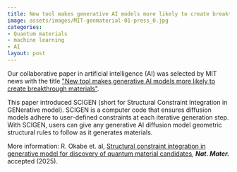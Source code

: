 ```yaml
---
title: New tool makes generative AI models more likely to create breakthrough materials
image: assets/images/MIT-genmaterial-01-press_0.jpg
categories:
- Quantum materials
- machine learning
- AI
layout: post
---
```


Our collaborative paper in artificial intelligence (AI) was selected by MIT news with the title ["New tool makes generative AI models more likely to create breakthrough materials"](https://news.mit.edu/2025/new-tool-makes-generative-ai-models-likely-create-breakthrough-materials-0922).

This paper introduced SCIGEN (short for Structural Constraint Integration in GENerative model). SCIGEN is a computer code that ensures diffusion models adhere to user-defined constraints at each iterative generation step. With SCIGEN, users can give any generative AI diffusion model geometric structural rules to follow as it generates materials.

More information: R. Okabe et. al, [Structural constraint integration in generative model for discovery of quantum material candidates](https://www.nature.com/articles/s41563-025-02355-y), ***Nat. Mater.*** accepted (2025).
